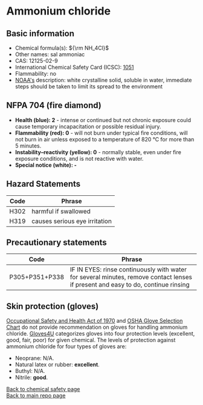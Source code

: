 # Ammonium chloride

## Basic information

- Chemical formula(s): ${\rm NH_4Cl}$
- Other names: sal ammoniac
- CAS: 12125-02-9
- International Chemical Safety Card (ICSC): [1051](https://inchem.org/documents/icsc/icsc/eics1051.htm)
- Flammability: no
- [NOAA's](https://cameochemicals.noaa.gov/chemical/2422) description: white crystalline solid, soluble in water, immediate steps should be taken to limit its spread to the environment

## NFPA 704 (fire diamond)

- **Health (blue): 2** - intense or continued but not chronic exposure could cause temporary incapacitation or possible residual injury.
- **Flammability (red): 0** - will not burn under typical fire conditions, will not burn in air unless exposed to a temperature of 820 °C for more than 5 minutes.
- **Instability–reactivity (yellow): 0** - normally stable, even under fire exposure conditions, and is not reactive with water.
- **Special notice (white): -**

## Hazard Statements

| Code | Phrase                        |
| ---- | ----------------------------- |
| H302 | harmful if swallowed          |
| H319 | causes serious eye irritation |

## Precautionary statements

| Code           | Phrase                                                                                                                           |
| -------------- | -------------------------------------------------------------------------------------------------------------------------------- |
| P305+P351+P338 | IF IN EYES: rinse continuously with water for several minutes, remove contact lenses if present and easy to do, continue rinsing |

## Skin protection (gloves)

[Occupational Safety and Health Act of 1970](https://www.osha.gov/sites/default/files/publications/osha3151.pdf) and [OSHA Glove Selection Chart](https://safety.fsu.edu/safety_manual/OSHA%20Glove%20Selection%20Chart.pdf) do not provide recommendation on gloves for handling ammonium chloride. [Gloves4U](https://www.gloves4u.eu/x/Chemical%20Resistant%20Chart%20-%20final%20(5).pdf) categorizes gloves into four protection levels (excellent, good, fair, poor) for given chemical. The levels of protection against ammonium chloride for four types of gloves are:

- Neoprane: N/A.
- Natural latex or rubber: **excellent**.
- Buthyl: N/A.
- Nitrile: **good**.

[Back to chemical safety page](https://github.com/Global-Health-Engineering/group-safety/tree/main/02-chemical-safety)  
[Back to main repo page](https://github.com/Global-Health-Engineering/group-safety)
